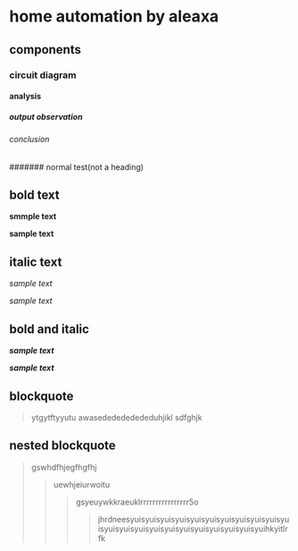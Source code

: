 # home automation by aleaxa
## components
### circuit diagram
#### analysis
##### output observation
###### conclusion
####### normal test(not a heading)
## bold text
**smmple text**

__sample text__
## italic text
*sample text*

_sample text_
## bold and italic
**_sample text_**

__*sample text*__
## blockquote
> ytgytftyyutu
awasededededededuhjikl
sdfghjk
## nested blockquote
> gswhdfhjegfhgfhj
>> uewhjeiurwoitu
>>> gsyeuywkkraeuklrrrrrrrrrrrrrrrr5o
>>>> jhrdneesyuisyuisyuisyuisyuisyuisyuisyuisyuisyuisyuisyuisyuisyuisyuisyuisyuisyuisyuisyuisyuisyuihkyitlrfk
